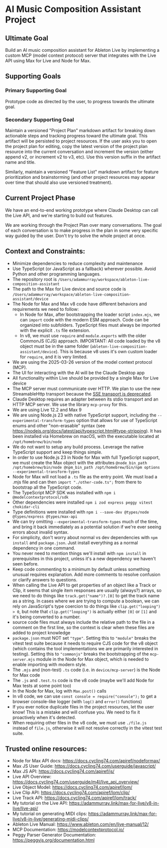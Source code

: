 # AI Music Composition Assistant Project

## Ultimate Goal

Build an AI music composition assistant for Ableton Live by implementing a custom MCP (model context protocol) server
that integrates with the Live API using Max for Live and Node for Max.

## Supporting Goals

### Primary Supporting Goal

Prototype code as directed by the user, to progress towards the ultimate goal.

### Secondary Supporting Goal

Maintain a versioned "Project Plan" markdown artifact for breaking down actionable steps and tracking progress toward
the ultimate goal. This artifact will be persisted to project resources. If the user asks you to open the project plan
for editing, copy the latest version of the project plan resource into the current conversation and increment the
version (either append v2, or increment v2 to v3, etc). Use this version suffix in the artifact name and title.

Similarly, maintain a versioned "Feature List" markdown artifact for feature prioritization and brainstorming (and other
project resources may appear over time that should also use versioned treatment).

## Current Project Phase

We have an end-to-end working prototype where Claude Desktop can call the Live API, and we're starting to build out
features.

We are working through the Project Plan over many conversations. The goal of each conversation is to make progress in
the plan in some very specific way guided by the user. Don't try to solve the whole project at once.

## Context and Constraints:

- Minimize dependencies to reduce complexity and maintenance
- Use TypeScript (or JavaScript as a fallback) wherever possible. Avoid Python and other programming languages.
- The repository root is `/Users/adammurray/workspace/ableton-live-composition-assistant`
- The path to the Max for Live device and source code is
  `/Users/adammurray/workspace/ableton-live-composition-assistant/device`
- The Node for Max and Max v8 code have different behaviors and requirements we need to follow:
  - In Node for Max, after bootstrapping the loader script `index.mjs`, we can `import` code with the modern ESM
    approach. Code can be organized into subfolders. TypeScript files must always be imported with the explicit `.ts`
    file extension.
  - In v8, we must use `require` and `module.exports` with the older CommonJS (CJS) approach. IMPORTANT: All code loaded
    by the v8 object must be in the same folder (`ableton-live-composition-assistant/device`). This is because v8 uses
    it's own custom loader for `require`, and it is very limited.
- We are using the 2025-03-26 version of the model context protocol (MCP).
- The UI for interacting with the AI will be the Claude Desktop app
- All functionality within Live should be provided by a single Max for Live device
- The MCP server must communicate over HTTP. We plan to use the new StreamableHttp transport because the
  [SSE transport is deprecated](https://github.com/modelcontextprotocol/typescript-sdk?tab=readme-ov-file#backwards-compatibility).
- Claude Desktop requires an adapter between its stdio transport and an HTTP MCP server. We use the library `mcp-proxy`
  for this.
- We are using Live 12.2 and Max 9
- We are using Node.js 23 with native TypeScript support, including the `--experimental-transform-types` option that
  allows for use of TypeScript enums and other "non-erasable" syntax (see
  https://nodejs.org/docs/latest/api/typescript.html#type-stripping). It has been installed via Homebrew on macOS, with
  the executable located at `/opt/homebrew/bin/node`
- We do not want to setup any build process. Leverage the native TypeScript support and keep things simple.
- In order to use Node.js 23 in Node for Max with full TypeScript support, we must create the Max object with the
  attributes
  `@node_bin_path /opt/homebrew/bin/node @npm_bin_path /opt/homebrew/bin/npm options --experimental-transform-types`
- Node for Max will not load a `.ts` file as the entry point. We must load a .mjs file and can then
  `import "./other-code.ts";` from there to bootstrap all the TypeScript code.
- The TypeScript MCP SDK was installed with `npm i @modelcontextprotocol/sdk`
- Other dependencies were installed `npm i zod express peggy vitest chokidar-cli`
- Type definitions were installed with `npm i --save-dev @types/node @types/express @types/max-api`
- We can try omitting `--experimental-transform-types` much of the time, and bring it back immediately as a potential
  solution if we're ever seeing errors about invalid syntax.
- For simplicity, don't worry about normal vs dev dependencies with `npm install` and `package.json`. Just install
  everything as a normal dependency in one command.
- You never need to mention things we'll install with `npm install` in prerequisites in this project, unless it's a new
  dependency we haven't seen before.
- Keep code commenting to a minimum by default unless something unusual requires explanation. Add more comments to
  resolve confusion or clarify answers to questions.
- When calling the Live API to get properties of an object like a Track or Clip, it seems that single item responses are
  usually (always?) arrays, so we need to do things like `track.get("name")?.[0]` to get the track name as a string. In
  cases where we are trying to compute a boolean, we can rely on JavaScript's type coercion to do things like
  `clip.get("looping") > 0`, but note that `clip.get("looping")` is actually either `[0]` or `[1]` and it's being
  converted to a number.
- source code files must always include the relative path to the file in a comment on the first line, so the context is
  clear when these files are added to project knowledge
- `package.json` must NOT set `"type"`. Setting this to `"module"` breaks the vitest test suite because it needs to
  require CJS code for the v8 object (which contains the tool implementations we are primarily interested in testing).
  Setting this to `"commonjs"` breaks the bootstrapping of the `mcp-server.mjs` module in the Node for Max object, which
  is needed to enable importing with modern style.
- The `.mjs` and (non-test) `.ts` code (i.e. in `device/mcp-server`) is the Node for Max code
- The `.js` and `.test.ts` code is the v8 code (maybe we'll add Node for Max tests at some point too)
- In the Node for Max, log with `Max.post()` calls
- In v8 code, we can use `const console = require("console");` to get a browser console-like logger (with `log()` and
  `error()` functions)
- If you ever notice duplicate files in the project resources, let the user know! This is a mistake and will confuse
  you. We need to fix it proactively when it's detected.
- When requiring other files in the v8 code, we must use `./file.js` instead of `file.js`, otherwise it will not resolve
  correctly in the vitest test suite.

## Trusted online resources:

- Node for Max API docs: https://docs.cycling74.com/apiref/nodeformax/
- Max JS User Guide: https://docs.cycling74.com/userguide/javascript/
- Max JS API: https://docs.cycling74.com/apiref/js/
- Live API Overview: https://docs.cycling74.com/userguide/m4l/live_api_overview/
- Live Object Model: https://docs.cycling74.com/apiref/lom/
- Live Clip API: https://docs.cycling74.com/apiref/lom/clip/
- Live Track API: https://docs.cycling74.com/apiref/lom/track/
- My tutorial on the Live API: https://adammurray.link/max-for-live/v8-in-live/live-api/
- My tutorial on generating MIDI clips: https://adammurray.link/max-for-live/v8-in-live/generating-midi-clips/
- Ableton Live Manual: https://www.ableton.com/en/live-manual/12/
- MCP Documentation: https://modelcontextprotocol.io/
- Peggy Parser Generator Documentation: https://peggyjs.org/documentation.html
